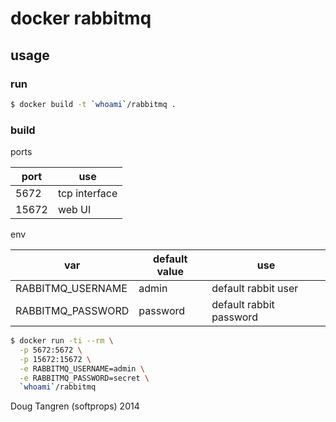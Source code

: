 # docker rabbitmq

## usage

### run

```bash
$ docker build -t `whoami`/rabbitmq .
```

### build

ports

port  | use
------|------------
5672  | tcp interface
15672 | web UI

env

var               | default value | use
------------------|---------------|-------
RABBITMQ_USERNAME | admin         | default rabbit user
RABBITMQ_PASSWORD | password      | default rabbit password

```bash
$ docker run -ti --rm \
  -p 5672:5672 \
  -p 15672:15672 \
  -e RABBITMQ_USERNAME=admin \
  -e RABBITMQ_PASSWORD=secret \
  `whoami`/rabbitmq
```

Doug Tangren (softprops) 2014
